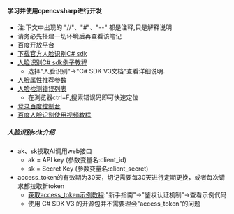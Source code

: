 #### 学习并使用opencvsharp进行开发
* 注:下文中出现的 "//"、"#"、"--" 都是注释,只是解释说明
* 请务必先搭建一切环境后再查看该笔记
* [百度开放平台](http://ai.baidu.com/)
* [下载官方人脸识别C# sdk](http://ai.baidu.com/download?sdkId=83)
* [人脸识别C# sdk例子教程](https://cloud.baidu.com/doc/FACE/Face-Detect.html)
    * 选择"人脸识别"->"C# SDK V3文档"查看详细说明.
* [人脸属性推荐参数](https://cloud.baidu.com/doc/FACE/Face-Detect.html#.E8.83.BD.E5.8A.9B.E4.BB.8B.E7.BB.8D)
* [人脸检测错误列表](http://ai.baidu.com/docs#/Face-ErrorCode-V3/top)
    * 在浏览器ctrl+F,搜索错误码即可快速定位
* [登录百度控制台](https://login.bce.baidu.com/)
* [百度人脸识别使用视频教程](http://ai.baidu.com/support/video)


##### 人脸识别sdk介绍
* ak、sk换取AI调用web接口
    * ak = API key     (参数变量名:client_id)
    * sk = Secret Key  (参数变量名:client_secret)
* access_token的有效期为30天，切记需要每30天进行定期更换，或者每次请求都拉取新token
    * [获取access_token示例教程](http://ai.baidu.com/docs#/Auth/top):"新手指南"->"鉴权认证机制"->查看示例代码
    * 使用 C# SDK V3 的开源包并不需要理会"access_token"的问题
